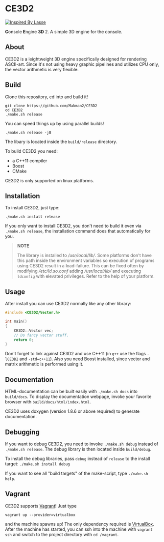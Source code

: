 # CE3D2

[![Inspired By Lasse](https://img.shields.io/badge/inspired%20by-lasse-brightgreen.svg)](https://github.com/sils)

**C**onsole **E**ngine **3D** 2.
A simple 3D engine for the console.

## About

CE3D2 is a leightweight 3D engine specifically designed for rendering
ASCII-art. Since it's not using heavy graphic pipelines and utilizes CPU only,
the vector arithmetic is very flexible.

## Build

Clone this repository, cd into and build it!

```
git clone https://github.com/Makman2/CE3D2
cd CE3D2
./make.sh release
```

You can speed things up by using parallel builds!

```
./make.sh release -j8
```

The libary is located inside the `build/release` directory.

To build CE3D2 you need:
- a C++11 compiler
- Boost
- CMake

CE3D2 is only supported on linux platforms.

## Installation

To install CE3D2, just type:

```
./make.sh install release
```

If you only want to install CE3D2, you don't need to build it even via
`./make.sh release`, the installation command does that automatically for you.

> **NOTE**
>
> The library is installed to */usr/local/lib/*. Some platforms don't have this
> path inside the environment variables so execution of programs using CE3D2
> result in a load-failure. This can be fixed often by modifying
> */etc/ld.so.conf* adding */usr/local/lib/* and executing `ldconfig` with
> elevated privileges. Refer to the help of your platform.

## Usage

After install you can use CE3D2 normally like any other library:

```cpp
#include <CE3D2/Vector.h>

int main()
{
    CE3D2::Vector vec;
    // Do fancy vector stuff.
    return 0;
}
```

Don't forget to link against CE3D2 and use C++11 (in `g++` use the flags
`-lCE3D2` and `-std=c++11`). Also you need Boost installed, since vector and
matrix arithmetic is performed using it.

## Documentation

HTML-documentation can be built easily with `./make.sh docs` into `build/docs`.
To display the documentation webpage, invoke your favorite browser with
`build/docs/html/index.html`.

CE3D2 uses doxygen (version 1.8.6 or above required) to generate documentation.

## Debugging

If you want to debug CE3D2, you need to invoke `./make.sh debug` instead of
`./make.sh release`. The debug library is then located inside `build/debug`.

To install the debug libraries, pass `debug` instead of `release` to the install
target: `./make.sh install debug`

If you want to see all "build targets" of the make-script, type
`./make.sh help`.

## Vagrant

CE3D2 supports [Vagrant](https://www.vagrantup.com/)! Just type

```
vagrant up --provider=virtualbox
```

and the machine spawns up! The only dependency required is
[VirtualBox](https://www.virtualbox.org/). After the machine has started, you
can ssh into the machine with `vagrant ssh` and switch to the project directory
with `cd /vagrant`.
